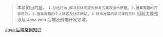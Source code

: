 > 本项的目的是， `1-总结归纳,解决具体问题的参考方案及技术原理`，`2-搜集有趣的开源项目`，`3-搜集有趣的个人博客及社区网站`，`4-持续发展的学习课程资料` 目前主要是涉及 Java web 后端及前端开发领域。

[Java 后端常用知识](./JavaBackEnd/README.md)
